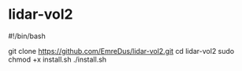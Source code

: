 # lidar-vol2


#!/bin/bash

git clone https://github.com/EmreDus/lidar-vol2.git
cd lidar-vol2
sudo chmod +x install.sh
./install.sh
